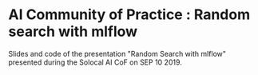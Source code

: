 # AI Community of Practice : Random search with mlflow
Slides and code of the presentation "Random Search with mlflow" presented during the Solocal AI CoF on SEP 10 2019.

[1]: TODO
